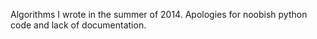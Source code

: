 Algorithms I wrote in the summer of 2014. Apologies for noobish python code and lack of documentation.

